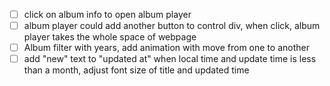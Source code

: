 * [  ] click on album info to open album player
* [  ] album player could add another button to control div, when click, album player takes the whole space of webpage
* [  ] Album filter with years, add animation with move from one to another
* [  ] add "new" text to "updated at" when local time and update time is less than a month, adjust font size of title and updated time
